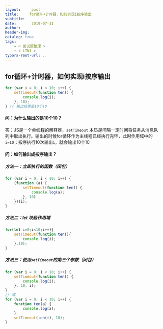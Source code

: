 ```yaml
---
layout:     post
title:     for循环+计时器，如何实现i按序输出
subtitle:  
date:       2019-07-11
author:     
header-img: 
catalog: true
tags:
    - < 面试题整理 >
    - < LTN1 >
typora-root-url: ..
---
```




## for循环+计时器，如何实现i按序输出

```javascript
for (var i = 0; i < 10; i++) {
    setTimeout(function ten() {
        console.log(i);
    }, 10);
} // 输出结果是10个10
```

#### 问：为什么输出的是10个10？

答：JS是一个单线程的解释器，`setTimeout` 本质是间隔一定时间将任务从消息队列中取出执行。输出的时候for循环作为主线程已经执行完毕，此时作用域中的`i=10`；按序执行10次输出`i`，就会输出10个10

#### 问：如何输出成按序输出？

##### 方法一：立即执行的函数（闭包）

```javascript
for (var i = 0; i < 10; i++) {
    (function (a) {
        setTimeout(function ten() {
            console.log(a);
        }, 10)
    })(i);
}
```

##### 方法二：let 块级作用域

```javascript
for(let i=0;i<10;i++){
    setTimeout(function ten(){
        console.log(i);
    },10);
}
```

##### 方法三：使用`setTimeout`的第三个参数（闭包）

```javascript
for (var i = 0; i < 10; i++) {
    setTimeout(function ten() {
        console.log(i);
    }, 10, i);
}
// 或
for (var i = 0; i < 10; i++) {
    function ten(a) {
        console.log(a);
    }
    setTimeout(ten(i), 10);
}
```


